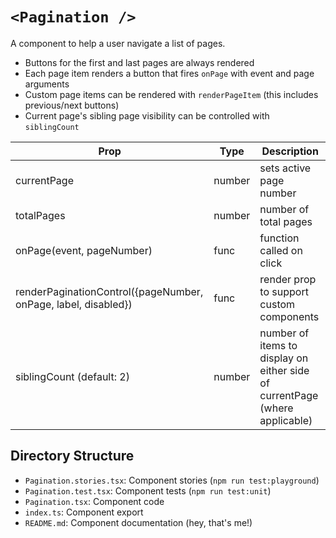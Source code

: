 # `<Pagination />`

A component to help a user navigate a list of pages.

- Buttons for the first and last pages are always rendered
- Each page item renders a button that fires `onPage` with event and page arguments
- Custom page items can be rendered with `renderPageItem` (this includes previous/next buttons)
- Current page's sibling page visibility can be controlled with `siblingCount`

| Prop                                                           | Type   | Description                                                                 |
| -------------------------------------------------------------- | ------ | --------------------------------------------------------------------------- |
| currentPage                                                    | number | sets active page number                                                     |
| totalPages                                                     | number | number of total pages                                                       |
| onPage(event, pageNumber)                                      | func   | function called on click                                                    |
| renderPaginationControl({pageNumber, onPage, label, disabled}) | func   | render prop to support custom components                                    |
| siblingCount (default: 2)                                      | number | number of items to display on either side of currentPage (where applicable) |

## Directory Structure

- `Pagination.stories.tsx`: Component stories (`npm run test:playground`)
- `Pagination.test.tsx`: Component tests (`npm run test:unit`)
- `Pagination.tsx`: Component code
- `index.ts`: Component export
- `README.md`: Component documentation (hey, that's me!)
